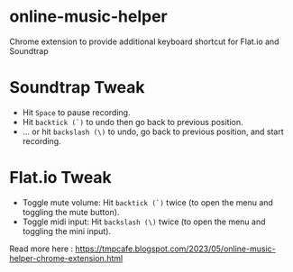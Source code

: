 # online-music-helper
Chrome extension to provide additional keyboard shortcut for Flat.io and Soundtrap

# Soundtrap Tweak
- Hit `Space` to pause recording.
- Hit ``backtick (`)`` to undo then go back to previous position.
- ... or hit `backslash (\)` to undo, go back to previous position, and start recording.

# Flat.io Tweak
- Toggle mute volume: Hit ``backtick (`)`` twice (to open the menu and toggling the mute button).
- Toggle midi input: Hit ``backslash (\)`` twice (to open the menu and toggling the mini input).

Read more here : https://tmpcafe.blogspot.com/2023/05/online-music-helper-chrome-extension.html
